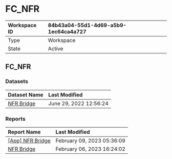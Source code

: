 



# FC_NFR

|Workspace ID|84b43a04-55d1-4d69-a5b9-1ec64ca4a727|
| :--- | :--- |
|Type|Workspace|
|State|Active|

## FC_NFR

### Datasets

|Dataset Name|Last Modified|
| :--- | :--- |
|[NFR Bridge](../Datasets/NFR-Bridge.md)|June 29, 2022 12:56:24|

### Reports

|Report Name|Last Modified|
| :--- | :--- |
|[[App] NFR Bridge](../Reports/[App]-NFR-Bridge.md)|February 09, 2023 05:36:09|
|[NFR Bridge](../Reports/NFR-Bridge.md)|February 06, 2023 16:24:02|
